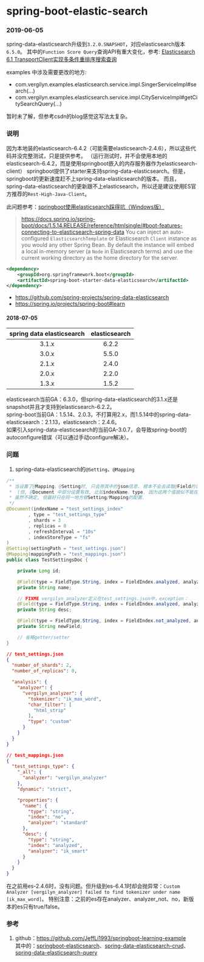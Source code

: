 # spring-boot-elastic-search

### 2019-06-05
spring-data-elasticsearch升级到`3.2.0.SNAPSHOT`，对应elasticsearch版本`6.5.0`。
其中的`Function Score Query`查询API有重大变化，参考: [Elasticsearch 6.1 TransportClient实现多条件重排序搜索查询](https://blog.csdn.net/xiaoll880214/article/details/86716393)

examples 中涉及需要更改的地方:
- com.vergilyn.examples.elasticsearch.service.impl.SingerServiceImpl#search(...)
- com.vergilyn.examples.elasticsearch.service.impl.CityServiceImpl#getCitySearchQuery(...)

暂时未了解，但参考csdn的blog感觉这写法太复杂。

### 说明
因为本地装的elasticsearch-6.4.2（可能需要elasticsearch-2.4.6），所以这些代码并没完整测试，只是提供参考。
（运行测试时，并不会使用本地的elasticsearch-6.4.2，而是使用springboot嵌入的内存服务器作为elasticsearch-client）
springboot提供了starter来支持spring-data-elasticsearch。但是，springboot的更新速度赶不上spring-data-elasticsearch的版本。
而且，spring-data-elasticsearch的更新跟不上elasticsearch，所以还是建议使用ES官方推荐的`Rest-High-Java-Client`。

此问题参考：[springboot使用elasticsearch踩得坑（Windows版）](https://blog.csdn.net/wangh92/article/details/79204163)

>   https://docs.spring.io/spring-boot/docs/1.5.14.RELEASE/reference/htmlsingle/#boot-features-connecting-to-elasticsearch-spring-data
>   You can inject an auto-configured `ElasticsearchTemplate` or Elasticsearch `Client` instance as you would any other Spring Bean.
>   By default the instance will embed a local in-memory server (a `Node` in Elasticsearch terms) and use the current working directory as the home directory for the server.


```xml
<dependency>
    <groupId>org.springframework.boot</groupId>
    <artifactId>spring-boot-starter-data-elasticsearch</artifactId>
</dependency>
```
- https://github.com/spring-projects/spring-data-elasticsearch
- https://spring.io/projects/spring-boot#learn

#### 2018-07-05
| spring data elasticsearch | elasticsearch |
|:-------------------------:|:-------------:|
| 3.1.x                     | 6.2.2         |
| 3.0.x                     | 5.5.0         |
| 2.1.x                     | 2.4.0         |
| 2.0.x                     | 2.2.0         |
| 1.3.x                     | 1.5.2         |

elasticsearch当前GA：6.3.0，但spring-data-elasticsearch的3.1.x还是snapshot并且才支持到elasticsearch-6.2.2。  
spring-boot当前GA：1.5.14、2.0.3，不打算用2.x，而1.5.14中的spring-data-elasticsearch：2.1.13，elasticsearch：2.4.6。    
如果引入spring-data-elasticsearch的当前GA-3.0.7，会导致spring-boot的autoconfigure错误（可以通过手动configure解决）。  


### 问题
1. spring-data-elasticsearch的`@Setting`、`@Mapping`

```java
/**
 * 当设置了@Mapping、@Setting时, 只会用其中的json信息. 根本不会去读取@Field的设置; <br/>
 *  (但, @Document 中部分设置有效, 比如indexName、type. 因为这两个值貌似不能在Setting/Mapping中指定)<br/>
 * 虽然不确定, 但最好只在同一地方做Setting/Mapping的配置.
 */
@Document(indexName = "test_settings_index"
        , type = "test_settings_type"
        , shards = 3
        , replicas = 0
        , refreshInterval = "10s"
        , indexStoreType = "fs"
)
@Setting(settingPath = "test_settings.json")
@Mapping(mappingPath = "test_mappings.json")
public class TestSettingsDoc {

    private Long id;

    @Field(type = FieldType.String, index = FieldIndex.analyzed, analyzer = "ik_smart")
    private String name;

    // FIXME vergilyn_analyzer定义在test_settings.json中，exception：
    @Field(type = FieldType.String, index = FieldIndex.analyzed, analyzer = "vergilyn_analyzer")
    private String desc;

    @Field(type = FieldType.String, index = FieldIndex.not_analyzed, analyzer = "ik_max_word")
    private String newField;

    // 省略getter/setter
}
```

```json
// test_settings.json
{
  "number_of_shards": 2,
  "number_of_replicas": 0,

  "analysis": {
    "analyzer": {
      "vergilyn_analyzer": {
        "tokenizer": "ik_max_word",
        "char_filter": [
          "html_strip"
        ],
        "type": "custom"
      }
    }
  }
}
```

```json
// test_mappings.json
{
  "test_settings_type": {
    "_all": {
      "analyzer": "vergilyn_analyzer"
    },
    "dynamic": "strict",

    "properties": {
      "name": {
        "type": "string",
        "index": "no",
        "analyzer": "standard"
      },
      "desc": {
        "type": "string",
        "index": "analyzed",
        "analyzer": "ik_smart"
      }
    }
  }
}
```

在之前用es-2.4.6时，没有问题。但升级到es-6.4.1时却会抛异常：`Custom Analyzer [vergilyn_analyzer] failed to find tokenizer under name [ik_max_word]`。
特别注意：之前的es存在analyzer、analyzer_not、no，新版本的es只有true/false。

### 参考
1. github：https://github.com/JeffLi1993/springboot-learning-example   
其中的：[springboot-elasticsearch]、[spring-data-elasticsearch-crud]、[spring-data-elasticsearch-query]  

[springboot-elasticsearch]: https://github.com/JeffLi1993/springboot-learning-example/tree/master/springboot-elasticsearch
[spring-data-elasticsearch-crud]: https://github.com/JeffLi1993/springboot-learning-example/tree/master/spring-data-elasticsearch-crud
[spring-data-elasticsearch-query]: https://github.com/JeffLi1993/springboot-learning-example/tree/master/spring-data-elasticsearch-query
